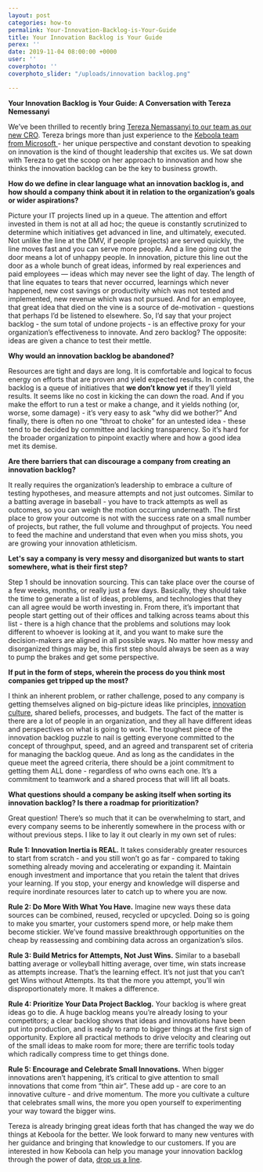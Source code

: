 ```yaml
---
layout: post
categories: how-to
permalink: Your-Innovation-Backlog-is-Your-Guide
title: Your Innovation Backlog is Your Guide
perex: ''
date: 2019-11-04 08:00:00 +0000
user: ''
coverphoto: ''
coverphoto_slider: "/uploads/innovation backlog.png"

---
```

**Your Innovation Backlog is Your Guide: A Conversation with Tereza Nemessanyi**

We’ve been thrilled to recently bring [Tereza Nemassanyi to our team as our new CRO](https://finance.yahoo.com/news/keboola-hires-former-microsoft-exec-160000266.html). Tereza brings more than just experience to the [Keboola team from Microsoft ](https://www.linkedin.com/in/tereza/)- her unique perspective and constant devotion to speaking on innovation is the kind of thought leadership that excites us. We sat down with Tereza to get the scoop on her approach to innovation and how she thinks the innovation backlog can be the key to business growth.

**How do we define in clear language what an innovation backlog is, and how should a company think about it in relation to the organization’s goals or wider aspirations?**

Picture your IT projects lined up in a queue. The attention and effort invested in them is not at all ad hoc; the queue is constantly scrutinized to determine which initiatives get advanced in line, and ultimately, executed. Not unlike the line at the DMV, if people (projects) are served quickly, the line moves fast and you can serve more people. And a line going out the door means a lot of unhappy people. In innovation, picture this line out the door as a whole bunch of great ideas, informed by real experiences and paid employees — ideas which may never see the light of day. The length of that line equates to tears that never occurred, learnings which never happened, new cost savings or productivity which was not tested and implemented, new revenue which was not pursued. And for an employee, that great idea that died on the vine is a source of de-motivation - questions that perhaps I’d be listened to elsewhere. So, I’d say that your project backlog - the sum total of undone projects - is an effective proxy for your organization’s effectiveness to innovate. And zero backlog? The opposite: ideas are given a chance to test their mettle.

**Why would an innovation backlog be abandoned?**

Resources are tight and days are long. It is comfortable and logical to focus energy on efforts that are proven and yield expected results. In contrast, the backlog is a queue of initiatives that **we don’t know yet** if they’ll yield results. It seems like no cost in kicking the can down the road. And if you make the effort to run a test or make a change, and it yields nothing (or, worse, some damage) - it’s very easy to ask “why did we bother?” And finally, there is often no one “throat to choke” for an untested idea - these tend to be decided by committee and lacking transparency. So it’s hard for the broader organization to pinpoint exactly where and how a good idea met its demise.

**Are there barriers that can discourage a company from creating an innovation backlog?**

It really requires the organization’s leadership to embrace a culture of testing hypotheses, and measure attempts and not just outcomes. Similar to a batting average in baseball - you have to track attempts as well as outcomes, so you can weigh the motion occurring underneath. The first place to grow your outcome is not with the success rate on a small number of projects, but rather, the full volume and throughput of projects. You need to feed the machine and understand that even when you miss shots, you are growing your innovation athleticism.

**Let's say a company is very messy and disorganized but wants to start somewhere, what is their first step?**

Step 1 should be innovation sourcing. This can take place over the course of a few weeks, months, or really just a few days. Basically, they should take the time to generate a list of ideas, problems, and technologies that they can all agree would be worth investing in. From there, it’s important that people start getting out of their offices and talking across teams about this list - there is a high chance that the problems and solutions may look different to whoever is looking at it, and you want to make sure the decision-makers are aligned in all possible ways. No matter how messy and disorganized things may be, this first step should always be seen as a way to pump the brakes and get some perspective.

**If put in the form of steps, wherein the process do you think most companies get tripped up the most?**

I think an inherent problem, or rather challenge, posed to any company is getting themselves aligned on big-picture ideas like principles, [innovation culture](https://blog.keboola.com/how%20to%20build%20a%20data-driven%20company%20culture), shared beliefs, processes, and budgets. The fact of the matter is there are a lot of people in an organization, and they all have different ideas and perspectives on what is going to work. The toughest piece of the innovation backlog puzzle to nail is getting everyone committed to the concept of throughput, speed, and an agreed and transparent set of criteria for managing the backlog queue. And as long as the candidates in the queue meet the agreed criteria, there should be a joint commitment to getting them ALL done - regardless of who owns each one. It’s a commitment to teamwork and a shared process that will lift all boats.

**What questions should a company be asking itself when sorting its innovation backlog? Is there a roadmap for prioritization?**

Great question! There’s so much that it can be overwhelming to start, and every company seems to be inherently somewhere in the process with or without previous steps. I like to lay it out clearly in my own set of rules:

**Rule 1: Innovation Inertia is REAL.** It takes considerably greater resources to start from scratch - and you still won’t go as far - compared to taking something already moving and accelerating or expanding it. Maintain enough investment and importance that you retain the talent that drives your learning. If you stop, your energy and knowledge will disperse and require inordinate resources later to catch up to where you are now.

**Rule 2: Do More With What You Have.** Imagine new ways these data sources can be combined, reused, recycled or upcycled. Doing so is going to make you smarter, your customers spend more, or help make them become stickier. We’ve found massive breakthrough opportunities on the cheap by reassessing and combining data across an organization’s silos.

**Rule 3: Build Metrics for Attempts, Not Just Wins.** Similar to a baseball batting average or volleyball hitting average, over time, win stats increase as attempts increase. That’s the learning effect. It’s not just that you can’t get Wins without Attempts. Its that the more you attempt, you’ll win disproportionately more. It makes a difference.

**Rule 4: Prioritize Your Data Project Backlog.** Your backlog is where great ideas go to die. A huge backlog means you’re already losing to your competitors; a clear backlog shows that ideas and innovations have been put into production, and is ready to ramp to bigger things at the first sign of opportunity. Explore all practical methods to drive velocity and clearing out of the small ideas to make room for more; there are terrific tools today which radically compress time to get things done.

**Rule 5: Encourage and Celebrate Small Innovations.** When bigger innovations aren’t happening, it’s critical to give attention to small innovations that come from “thin air”. These add up - are core to an innovative culture - and drive momentum. The more you cultivate a culture that celebrates small wins, the more you open yourself to experimenting your way toward the bigger wins.

Tereza is already bringing great ideas forth that has changed the way we do things at Keboola for the better. We look forward to many new ventures with her guidance and bringing that knowledge to our customers. If you are interested in how Keboola can help you manage your innovation backlog through the power of data, [drop us a line](https://www.keboola.com/request-demo).